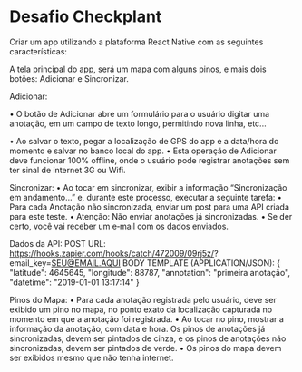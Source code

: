 # Desafio Checkplant

Criar um app utilizando a plataforma React Native com as seguintes características:

A tela principal do app, será um mapa com alguns pinos, e mais dois botões: Adicionar e
Sincronizar.

Adicionar:

• O botão de Adicionar abre um formulário para o usuário digitar uma anotação, em um
campo de texto longo, permitindo nova linha, etc...

• Ao salvar o texto, pegar a localização de GPS do app e a data/hora do momento e
salvar no banco local do app.
• Esta operação de Adicionar deve funcionar 100% offline, onde o usuário pode
registrar anotações sem ter sinal de internet 3G ou Wifi.

Sincronizar:
• Ao tocar em sincronizar, exibir a informação “Sincronização em andamento...” e,
durante este processo, executar a seguinte tarefa:
• Para cada Anotação não sincronizada, enviar um post para uma API criada para este
teste.
• Atenção: Não enviar anotações já sincronizadas.
• Se der certo, você vai receber um e‐mail com os dados enviados.

Dados da API:
POST URL: https://hooks.zapier.com/hooks/catch/472009/09rj5z/?
email_key=SEU@EMAIL.AQUI
BODY TEMPLATE (APPLICATION/JSON):
{
"latitude": 4645645,
"longitude": 88787,
"annotation": "primeira anotação",
"datetime": "2019-01-01 13:17:14"
}

Pinos do Mapa:
• Para cada anotação registrada pelo usuário, deve ser exibido um pino no mapa, no
ponto exato da localização capturada no momento em que a anotação foi registrada.
• Ao tocar no pino, mostrar a informação da anotação, com data e hora.
Os pinos de anotações já sincronizadas, devem ser pintados de cinza, e os pinos de
anotações não sincronizadas, devem ser pintados de verde.
• Os pinos do mapa devem ser exibidos mesmo que não tenha internet.
